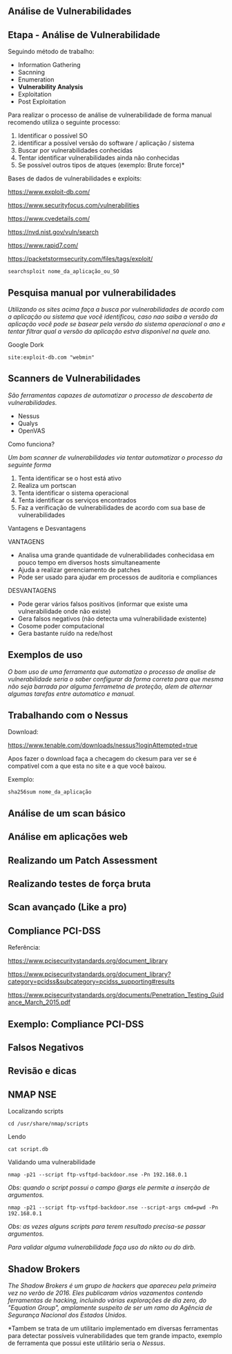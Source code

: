 ##  Análise de Vulnerabilidades

## Etapa - Análise de Vulnerabilidade

Seguindo método de trabalho:

- Information Gathering
- Sacnning 
- Enumeration
- **Vulnerability Analysis**
- Exploitation
- Post Exploitation

Para realizar o processo de análise de vulnerabilidade de forma manual recomendo utiliza o seguinte processo:

1. Identificar o possível SO
2. identificar a possível versão do software / aplicação / sistema
3. Buscar por vulnerabilidades conhecidas
4. Tentar identificar vulnerabilidades ainda não conhecidas
5. Se possível outros tipos de atques (exemplo: Brute force)*

Bases de dados de vulnerabilidades e exploits:

https://www.exploit-db.com/

https://www.securityfocus.com/vulnerabilities

https://www.cvedetails.com/

https://nvd.nist.gov/vuln/search

https://www.rapid7.com/

https://packetstormsecurity.com/files/tags/exploit/

`searchsploit nome_da_aplicação_ou_SO`

## Pesquisa manual por vulnerabilidades

*Utilizando os sites acima faça a busca por vulnerabilidades de acordo com a aplicação ou sistema que vocẽ identificou, caso nao saiba a versão da aplicação você pode se basear pela versão do sistema operacional o ano e tentar filtrar qual a versão da aplicação estva disponível na quele ano.*

Google Dork

`site:exploit-db.com "webmin"`

## Scanners de Vulnerabilidades

*São ferramentas capazes de automatizar o processo de descoberta de vulnerabilidades.*

- Nessus
- Qualys
- OpenVAS

Como funciona?

*Um bom scanner de vulnerabilidades via tentar automatizar o processo da seguinte forma* 

1. Tenta identificar se o host está ativo
2. Realiza um portscan
3. Tenta identificar o sistema operacional
4. Tenta identificar os serviços encontrados
5. Faz a verificação de vulnerabilidades de acordo com sua base de vulnerabilidades

Vantagens e Desvantagens

VANTAGENS

- Analisa uma grande quantidade de vulnerabilidades conhecidasa em pouco tempo em diversos hosts simultaneamente
- Ajuda a realizar gerenciamento de patches
- Pode ser usado para ajudar em processos de auditoria e compliances

DESVANTAGENS

- Pode gerar vários falsos positivos (informar que existe uma vulnerabilidade onde não existe)
- Gera falsos negativos (não detecta uma vulnerabilidade existente)
- Cosome poder computacional
- Gera bastante ruído na rede/host

## Exemplos de uso

*O bom uso de uma ferramenta que automatiza o processo de analise de vulnerabilidade seria o saber configurar da forma correta para que mesma não seja barrada por alguma ferrametna de proteção, alem de alternar algumas tarefas entre automatico e manual.*

## Trabalhando com o Nessus

Download:

https://www.tenable.com/downloads/nessus?loginAttempted=true

Apos fazer o download faça a checagem do ckesum para ver se é compativel com a que esta no site e a que você baixou.

Exemplo:

`sha256sum nome_da_aplicação`


## Análise de um scan básico

## Análise em aplicações web

## Realizando um Patch Assessment

## Realizando testes de força bruta

## Scan avançado (Like a pro)

## Compliance PCI-DSS

Referência:

https://www.pcisecuritystandards.org/document_library

https://www.pcisecuritystandards.org/document_library?category=pcidss&subcategory=pcidss_supporting#results

https://www.pcisecuritystandards.org/documents/Penetration_Testing_Guidance_March_2015.pdf

## Exemplo: Compliance PCI-DSS

## Falsos Negativos

## Revisão e dicas

## NMAP NSE

Localizando scripts

`cd /usr/share/nmap/scripts`

Lendo 

`cat script.db`

Validando uma vulnerabilidade

`nmap -p21 --script ftp-vsftpd-backdoor.nse -Pn 192.168.0.1`

*Obs: quando o script possui o campo @args ele permite a inserção de argumentos.*

`nmap -p21 --script ftp-vsftpd-backdoor.nse --script-args cmd=pwd -Pn 192.168.0.1`

*Obs: as vezes alguns scripts para terem resultado precisa-se passar argumentos.*

*Para validar alguma vulnerabilidade faça uso do nikto ou do dirb.*

## Shadow Brokers

*The Shadow Brokers é um grupo de hackers que apareceu pela primeira vez no verão de 2016. Eles publicaram vários vazamentos contendo ferramentas de hacking, incluindo várias explorações de dia zero, do "Equation Group", amplamente suspeito de ser um ramo da Agência de Segurança Nacional dos Estados Unidos.*

*Tambem se trata de um utilitario implementado em diversas ferramentas para detectar possíveis vulnerabilidades que tem grande impacto, exemplo de ferramenta que possui este utilitário seria o *Nessus*.














